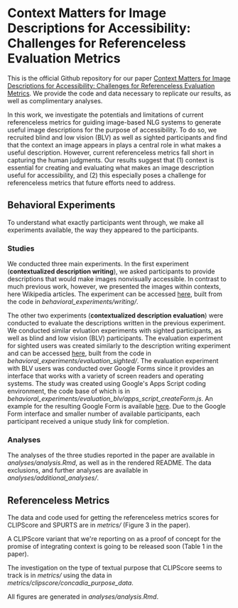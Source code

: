 # Context Matters for Image Descriptions for Accessibility: Challenges for Referenceless Evaluation Metrics

This is the official Github repository for our paper [Context Matters for Image Descriptions for Accessibility: Challenges for Referenceless Evaluation Metrics](https://arxiv.org/abs/2205.10646). We provide the code and data necessary to replicate our results, as well as complimentary analyses.

In this work, we investigate the potentials and limitations of current referenceless metrics for guiding image-based NLG systems to generate useful image descriptions for the purpose of accessibility. To do so, we recruited blind and low vision (BLV) as well as sighted participants and find that the context an image appears in plays a central role in what makes a useful description. However, current referenceless metrics fall short in capturing the human judgments. Our results suggest that (1) context is essential for creating and evaluating what makes an image description useful for accessibility, and (2) this especially poses a challenge for referenceless metrics that future efforts need to address.

## Behavioral Experiments

To understand what exactly participants went through, we make all experiments available, the way they appeared to the participants.

### Studies

We conducted three main experiments. In the first experiment (**contextualized description writing**), we asked participants to provide descriptions that would make images nonvisually accessible. In contrast to much previous work, however, we presented the images within contexts, here Wikipedia articles.
The experiment can be accessed [here](https://elisakreiss.github.io/contextual-description-evaluation/behavioral_experiments/writing/index.html), built from the code in *behavioral_experiments/writing/*.

The other two experiments (**contextualized description evaluation**) were conducted to evaluate the descriptions written in the previous experiment. We conducted similar evluation experiments with sighted participants, as well as blind and low vision (BLV) participants. The evaluation experiment for sighted users was created similarly to the description writing experiment and can be accessed [here](https://elisakreiss.github.io/contextual-description-evaluation/behavioral_experiments/evaluation_sighted/index.html), built from the code in *behavioral_experiments/evaluation_sighted/*.
The evaluation experiment with BLV users was conducted over Google Forms since it provides an interface that works with a variety of screen readers and operating systems. The study was created using Google's Apps Script coding environment, the code base of which is in *behavioral_experiments/evaluation_blv/apps_script_createForm.js*. An example for the resulting Google Form is available [here](https://docs.google.com/forms/d/e/1FAIpQLSc55qTzLRE-vLYf5OmBLc-6VMPq3LN1vo-qtvDcsJXpmZ7mYw/viewform). Due to the Google Form interface and smaller number of available participants, each participant received a unique study link for completion.

### Analyses

The analyses of the three studies reported in the paper are available in *analyses/analysis.Rmd*, as well as in the rendered README. The data exclusions, and further analyses are available in *analyses/additional_analyses/*.

## Referenceless Metrics

The data and code used for getting the referenceless metrics scores for CLIPScore and SPURTS are in *metrics/* (Figure 3 in the paper).

A CLIPScore variant that we're reporting on as a proof of concept for the promise of integrating context is going to be released soon (Table 1 in the paper).

The investigation on the type of textual purpose that CLIPScore seems to track is in *metrics/* using the data in *metrics/clipscore/concadia_purpose_data*.

All figures are generated in *analyses/analysis.Rmd*.
